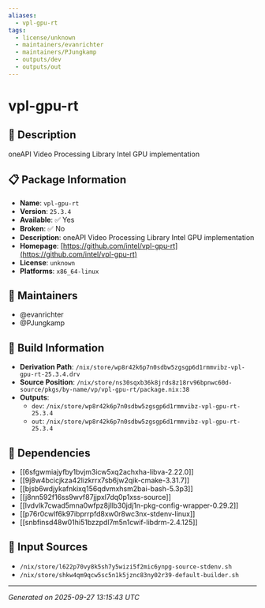 ```yaml
---
aliases:
  - vpl-gpu-rt
tags:
  - license/unknown
  - maintainers/evanrichter
  - maintainers/PJungkamp
  - outputs/dev
  - outputs/out
---
```


# vpl-gpu-rt

## 📝 Description

oneAPI Video Processing Library Intel GPU implementation

## 📋 Package Information

- **Name**: `vpl-gpu-rt`
- **Version**: `25.3.4`
- **Available**: ✅ Yes
- **Broken**: ✅ No
- **Description**: oneAPI Video Processing Library Intel GPU implementation
- **Homepage**: [https://github.com/intel/vpl-gpu-rt](https://github.com/intel/vpl-gpu-rt)
- **License**: `unknown`
- **Platforms**: `x86_64-linux`
## 👥 Maintainers

- @evanrichter
- @PJungkamp


## 🔧 Build Information

- **Derivation Path**: `/nix/store/wp8r42k6p7n0sdbw5zgsgp6d1rmmvibz-vpl-gpu-rt-25.3.4.drv`
- **Source Position**: `/nix/store/ns30sqxb36k8jrds8z18rv96bpnwc60d-source/pkgs/by-name/vp/vpl-gpu-rt/package.nix:38`
- **Outputs**:
  - `dev`:  `/nix/store/wp8r42k6p7n0sdbw5zgsgp6d1rmmvibz-vpl-gpu-rt-25.3.4`
  - `out`:  `/nix/store/wp8r42k6p7n0sdbw5zgsgp6d1rmmvibz-vpl-gpu-rt-25.3.4`

## 🔗 Dependencies

- [[6sfgwmiajyfby1bvjm3icw5xq2achxha-libva-2.22.0]]
- [[9j8w4bcicjkza42lizkrrx7sb6jw2qik-cmake-3.31.7]]
- [[bjsb6wdjykafnkixq156qdvmxhsm2bai-bash-5.3p3]]
- [[j8nn592f16ss9wvf87jjpxl7dq0p1xss-source]]
- [[lvdvlk7cwad5mna0wfpz8jllb30jdj1n-pkg-config-wrapper-0.29.2]]
- [[p76r0cwlf6k97ibprrpfd8xw0r8wc3nx-stdenv-linux]]
- [[snbfinsd48w01hi51bzzpdl7m5n1cwif-libdrm-2.4.125]]

## 📁 Input Sources

- `/nix/store/l622p70vy8k5sh7y5wizi5f2mic6ynpg-source-stdenv.sh`
- `/nix/store/shkw4qm9qcw5sc5n1k5jznc83ny02r39-default-builder.sh`

---
*Generated on 2025-09-27 13:15:43 UTC*
